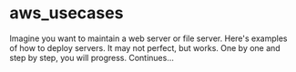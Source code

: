 # aws_usecases

Imagine you want to maintain a web server or file server.
Here's examples of how to deploy servers.
It may not perfect, but works.
One by one and step by step, you will progress.
Continues...

